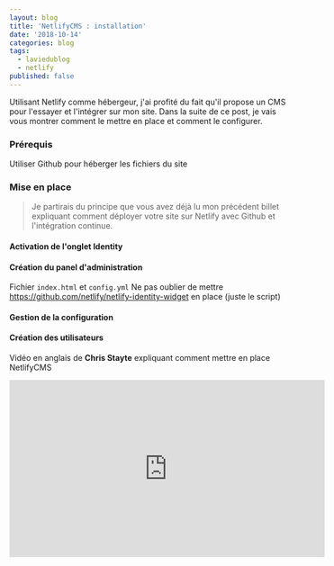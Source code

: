 ```yaml
---
layout: blog
title: 'NetlifyCMS : installation'
date: '2018-10-14'
categories: blog
tags:
  - laviedublog
  - netlify
published: false
---
```

Utilisant Netlify comme hébergeur, j'ai profité du fait qu'il propose un CMS pour l'essayer et l'intégrer sur mon site. Dans la suite de ce post, je vais vous montrer comment le mettre en place et comment le configurer.

### Prérequis

Utiliser Github pour héberger les fichiers du site

### Mise en place

> Je partirais du principe que vous avez déjà lu mon précédent billet expliquant comment déployer votre site sur Netlify avec Github et l'intégration continue.

#### Activation de l'onglet Identity
#### Création du panel d'administration
Fichier `index.html` et `config.yml`
Ne pas oublier de mettre https://github.com/netlify/netlify-identity-widget en place (juste le script)
#### Gestion de la configuration
#### Création des utilisateurs

Vidéo en anglais de **Chris Stayte** expliquant comment mettre en place NetlifyCMS

<iframe width="560" height="315" src="https://www.youtube.com/embed/_CNZJLYvINc?rel=0" frameborder="0" allow="autoplay; encrypted-media" allowfullscreen></iframe>
